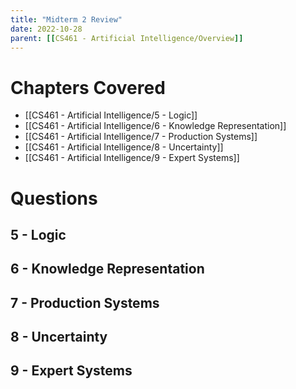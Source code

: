 ```yaml
---
title: "Midterm 2 Review"
date: 2022-10-28
parent: [[CS461 - Artificial Intelligence/Overview]]
---
```


# Chapters Covered

* [[CS461 - Artificial Intelligence/5 - Logic]]
* [[CS461 - Artificial Intelligence/6 - Knowledge Representation]]
* [[CS461 - Artificial Intelligence/7 - Production Systems]]
* [[CS461 - Artificial Intelligence/8 - Uncertainty]]
* [[CS461 - Artificial Intelligence/9 - Expert Systems]]

# Questions

## 5 - Logic

## 6 - Knowledge Representation

## 7 - Production Systems

## 8 - Uncertainty

## 9 - Expert Systems